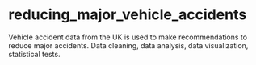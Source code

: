 # reducing_major_vehicle_accidents
Vehicle accident data from the UK is used to make recommendations to reduce major accidents. Data cleaning, data analysis, data visualization, statistical tests.
